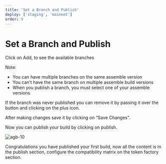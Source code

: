 ```yaml
---
title: 'Set a Branch and Publish'
deploy: ['staging', 'mainnet']
order: 9
---
```


# Set a Branch and Publish

Click on Add, to see the available branches

Note:

-   You can have multiple branches on the same assemble version
-   You can’t have the same branch on multiple assemble build versions
-   When you publish a branch, you must select one of your assemble versions

If the branch was never published you can remove it by passing it over the button and clicking on the plus icon.

After making changes save it by clicking on “Save Changes”.

Now you can publish your build by clicking on publish.

![agb-10](/images/gdc/agb-10.png)

Congratulations you have published your first build, now all the content is in the publish section, configure the compatibility matrix on the token factory section.
